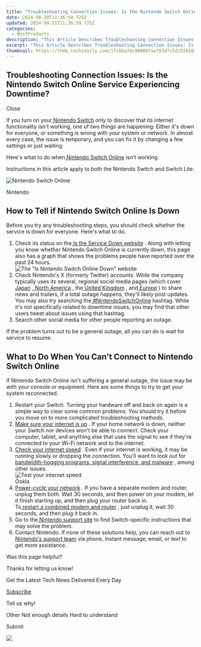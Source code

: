 ```yaml
---
title: "Troubleshooting Connection Issues: Is the Nintendo Switch Online Service Experiencing Downtime?"
date: 2024-08-20T11:36:59.725Z
updated: 2024-08-21T11:36:59.725Z
categories:
  - BestProducts
description: "This Article Describes Troubleshooting Connection Issues: Is the Nintendo Switch Online Service Experiencing Downtime?"
excerpt: "This Article Describes Troubleshooting Connection Issues: Is the Nintendo Switch Online Service Experiencing Downtime?"
thumbnail: https://thmb.techidaily.com/1fc6ba74c900007ae783d7c5d15561029afe7a276cbf090aca63438453de7715.jpg
---
```


## Troubleshooting Connection Issues: Is the Nintendo Switch Online Service Experiencing Downtime?

Close 

 If you turn on your[ Nintendo Switch](https://www.lifewire.com/what-is-the-nintendo-switch-4148184) only to discover that its internet functionality isn't working, one of two things are happening: Either it's down for everyone, or something is wrong with your system or network. In almost every case, the issue is temporary, and you can fix it by changing a few settings or just waiting.

 Here's what to do when[ Nintendo Switch Online](https://www.lifewire.com/what-is-nintendo-switch-online-4175784) isn't working.

 Instructions in this article apply to both the Nintendo Switch and Switch Lite.

![Nintendo Switch Online](https://www.lifewire.com/thmb/Iz_a-m3CcpnNNuN2riOp-HsnVqU=/1500x0/filters:no_upscale():max_bytes(150000):strip_icc():format(webp)/001-is-nintendo-switch-online-down-or-is-it-just-you-4846361-d95930818e9d4bc39ff7535c50087c08.jpg) 

Nintendo 

##  How to Tell if Nintendo Switch Online Is Down 

 Before you try any troubleshooting steps, you should check whether the service is down for everyone. Here's what to do.

1. Check its status on the[ Is the Service Down website](https://istheservicedown.com/problems/nintendo-switch) . Along with letting you know whether Nintendo Switch Online is currently down, this page also has a graph that shows the problems people have reported over the past 24 hours.  
![The "Is Nintendo Switch Online Down" website](https://www.lifewire.com/thmb/lw9_m9sDG3WFIS5DIKyukcbBGd4=/1500x0/filters:no_upscale():max_bytes(150000):strip_icc():format(webp)/002--is-nintendo-switch-online-down-or-is-it-just-you-4846361-e7c8bdc19cf444d1939efe81ad9a1c0d.jpg)
2. Check Nintendo's X (formerly Twitter) accounts. While the company typically uses its several, regional social media pages (which cover[ Japan](https://twitter.com/nintendo?lang=en) ,[ North America](https://twitter.com/NintendoAmerica) , the[ United Kingdom](https://twitter.com/nintendouk?lang=en) , and[ Europe](https://twitter.com/NintendoEurope) ) to share news and trailers, if a total outage happens, they'll likely post updates. You may also try searching the[ #NintendoSwitchOnline](https://twitter.com/hashtag/nintendoswitchonline) hashtag. While it's not specifically related to downtime issues, you may find that other users tweet about issues using that hashtag.
3. Search other social media for other people reporting an outage.

 If the problem turns out to be a general outage, all you can do is wait for service to resume.

##  What to Do When You Can't Connect to Nintendo Switch Online 

 If Nintendo Switch Online isn't suffering a general outage, the issue may be with your console or equipment. Here are some things to try to get your system reconnected.

1. Restart your Switch. Turning your hardware off and back on again is a simple way to clear some common problems. You should try it before you move on to more complicated troubleshooting methods.
2. [ Make sure your internet is up](https://www.lifewire.com/what-to-do-when-theres-no-wi-fi-internet-connection-2378240) . If your home network is down, neither your Switch nor devices won't be able to connect. Check your computer, tablet, and anything else that uses the signal to see if they're connected to your Wi-Fi network and to the internet.
3. [ Check your internet speed](https://www.lifewire.com/how-to-test-your-internet-speed-2617987) . Even if your internet is working, it may be running slowly or dropping the connection. You'll want to look out for[ bandwidth-hogging programs, signal interference, and malware](https://www.lifewire.com/troubleshooting-slow-internet-connection-818125) , among other issues.  
![Test your internet speed](https://www.lifewire.com/thmb/N8IYs5Q31MCPqBo7pdoH8fEhySQ=/1500x0/filters:no_upscale():max_bytes(150000):strip_icc():format(webp)/003-is-nintendo-switch-online-down-or-is-it-just-you-4846361-0c4b7fad202a4f1999e164a15bd1f05c.jpg)  
Ookla
4. [ Power-cycle your network](https://www.lifewire.com/why-does-restarting-seem-to-fix-most-computer-problems-2624569) . If you have a separate modem and router, unplug them both. Wait 30 seconds, and then power on your modem, let it finish starting up, and then plug your router back in.  
 To[ restart a combined modem and router](https://www.lifewire.com/how-to-properly-restart-a-router-modem-2624570) , just unplug it, wait 30 seconds, and then plug it back in.
5. Go to the[ Nintendo support site](https://en-americas-support.nintendo.com/app/categories/detail/p/989/c/898) to find Switch-specific instructions that may solve the problem.
6. Contact Nintendo. If none of these solutions help, you can reach out to[ Nintendo's support team](https://en-americas-support.nintendo.com/app/contact) via phone, instant message, email, or text to get more assistance.

Was this page helpful?

Thanks for letting us know!

 Get the Latest Tech News Delivered Every Day

[ Subscribe ](https://www.lifewire.com/#) 

Tell us why!

 Other  Not enough details  Hard to understand 

 Submit 

<ins class="adsbygoogle"
     style="display:block"
     data-ad-format="autorelaxed"
     data-ad-client="ca-pub-7571918770474297"
     data-ad-slot="1223367746"></ins>



<ins class="adsbygoogle"
     style="display:block"
     data-ad-client="ca-pub-7571918770474297"
     data-ad-slot="8358498916"
     data-ad-format="auto"
     data-full-width-responsive="true"></ins>



<!-- affiliate ads begin -->
<a href="https://shop.copernic.com/order/checkout.php?PRODS=41033101&QTY=1&AFFILIATE=108875&CART=1"><img src="https://secure.2checkout.com/images/merchant/8d30aa96e72440759f74bd2306c1fa3d/Copernic-2023-Affiliate-728x90-Elite.png" border="0"></a>
<!-- affiliate ads end -->